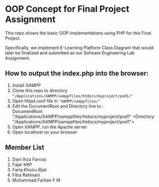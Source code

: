 # OOP Concept for Final Project Assignment

This repo shows the basic OOP implementations using PHP for this Final Project.

Specifically, we implement E-Learning Platform Class Diagram that would later be finalized and submitted as our Sofware Engineering Lab Assignment.

## How to output the index.php into the browser:
1. Install XAMPP
2. Clone this repo to directory `"/Applications/XAMPP/xamppfiles/htdocs/myproject/pod1/"`
3. Open httpd.conf file in `"XAMPP/xamppfiles/"`
4. Edit the DocumentRoot and Directory line to : <br>
   DocumentRoot "/Applications/XAMPP/xamppfiles/htdocs/myproject/pod1"
&lt;Directory "/Applications/XAMPP/xamppfiles/htdocs/myproject/pod1">
5. Open XAMPP, run the Apache server
6. Open localhost on your browser

## Member List
1. Dani Ihza Farrosi
2. Fajar KKP
3. Fariq Khoiru Rijal
4. Fitra Rahmani
5. Muhammad Farhan F M 
